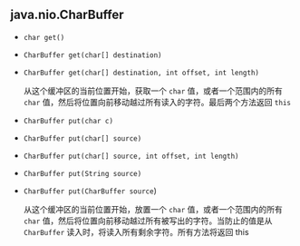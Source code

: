 ## java.nio.CharBuffer

* `char get()`

* `CharBuffer get(char[] destination)`

* `CharBuffer get(char[] destination, int offset, int length)`

  从这个缓冲区的当前位置开始，获取一个 `char` 值，或者一个范围内的所有 `char` 值，然后将位置向前移动越过所有读入的字符。最后两个方法返回 `this`

* `CharBuffer put(char c)`

* `CharBuffer put(char[] source)`

* `CharBuffer put(char[] source, int offset, int length)`

* `CharBuffer put(String source)`

* `CharBuffer put(CharBuffer source`)

  从这个缓冲区的当前位置开始，放置一个 `char` 值，或者一个范围内的所有 `char` 值，然后将位置向前移动越过所有被写出的字符。当防止的值是从 `CharBuffer` 读入时，将读入所有剩余字符。所有方法将返回 this